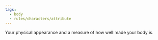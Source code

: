 ```yaml
---
tags:
  - body
  - rules/characters/attribute
---
```

Your physical appearance and a measure of how well made your body is.